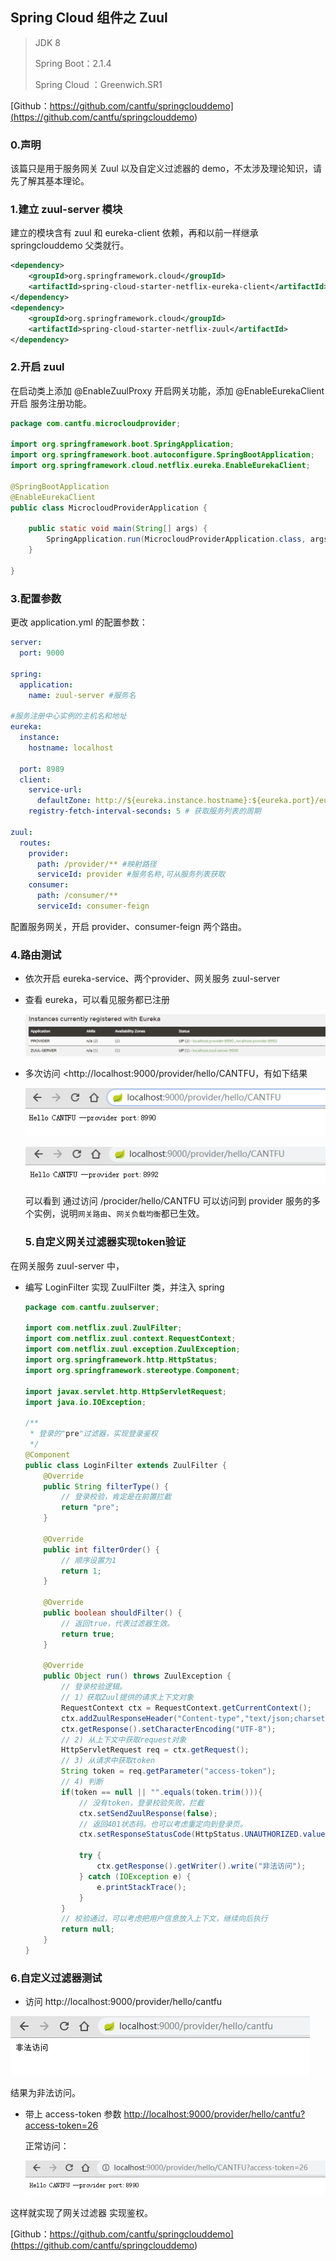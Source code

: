 ## Spring Cloud 组件之 Zuul

> JDK 8
>
> Spring Boot：2.1.4
>
> Spring Cloud ：Greenwich.SR1

[Github：https://github.com/cantfu/springclouddemo](<https://github.com/cantfu/springclouddemo>)

### 0.声明

该篇只是用于服务网关 Zuul 以及自定义过滤器的 demo，不太涉及理论知识，请先了解其基本理论。

### 1.建立 zuul-server 模块

建立的模块含有 zuul 和 eureka-client 依赖，再和以前一样继承 springclouddemo 父类就行。

```xml
<dependency>
    <groupId>org.springframework.cloud</groupId>
    <artifactId>spring-cloud-starter-netflix-eureka-client</artifactId>
</dependency>
<dependency>
    <groupId>org.springframework.cloud</groupId>
    <artifactId>spring-cloud-starter-netflix-zuul</artifactId>
</dependency>
```

### 2.开启 zuul

在启动类上添加 @EnableZuulProxy 开启网关功能，添加 @EnableEurekaClient 开启 服务注册功能。

```  java
package com.cantfu.microcloudprovider;

import org.springframework.boot.SpringApplication;
import org.springframework.boot.autoconfigure.SpringBootApplication;
import org.springframework.cloud.netflix.eureka.EnableEurekaClient;

@SpringBootApplication
@EnableEurekaClient
public class MicrocloudProviderApplication {

    public static void main(String[] args) {
        SpringApplication.run(MicrocloudProviderApplication.class, args);
    }

}
```

### 3.配置参数

更改 application.yml 的配置参数：

```yaml
server:
  port: 9000

spring:
  application:
    name: zuul-server #服务名

#服务注册中心实例的主机名和地址
eureka:
  instance:
    hostname: localhost

  port: 8989
  client:
    service-url:
      defaultZone: http://${eureka.instance.hostname}:${eureka.port}/eureka/
    registry-fetch-interval-seconds: 5 # 获取服务列表的周期

zuul:
  routes:
    provider:
      path: /provider/** #映射路径
      serviceId: provider #服务名称,可从服务列表获取
    consumer:
      path: /consumer/**
      serviceId: consumer-feign
```

配置服务网关，开启 provider、consumer-feign 两个路由。

### 4.路由测试

+ 依次开启 eureka-service、两个provider、网关服务 zuul-server

+ 查看 eureka，可以看见服务都已注册

  ![1555165892217](assets/1555165892217.png)

+ 多次访问 <http://localhost:9000/provider/hello/CANTFU，有如下结果

  ![1555165978232](assets/1555165978232.png)

  ![1555166022904](assets/1555166022904.png)

  可以看到 通过访问 /procider/hello/CANTFU 可以访问到 provider 服务的多个实例，说明`网关路由`、`网关负载均衡`都已生效。
  


  ### 5.自定义网关过滤器实现token验证

在网关服务 zuul-server 中，

+ 编写 LoginFilter 实现 ZuulFilter 类，并注入 spring

  ```java
  package com.cantfu.zuulserver;
  
  import com.netflix.zuul.ZuulFilter;
  import com.netflix.zuul.context.RequestContext;
  import com.netflix.zuul.exception.ZuulException;
  import org.springframework.http.HttpStatus;
  import org.springframework.stereotype.Component;
  
  import javax.servlet.http.HttpServletRequest;
  import java.io.IOException;
  
  /**
   * 登录的"pre"过滤器，实现登录鉴权
   */
  @Component
  public class LoginFilter extends ZuulFilter {
      @Override
      public String filterType() {
          // 登录校验，肯定是在前置拦截
          return "pre";
      }
  
      @Override
      public int filterOrder() {
          // 顺序设置为1
          return 1;
      }
  
      @Override
      public boolean shouldFilter() {
          // 返回true，代表过滤器生效。
          return true;
      }
  
      @Override
      public Object run() throws ZuulException {
          // 登录校验逻辑。
          // 1）获取Zuul提供的请求上下文对象
          RequestContext ctx = RequestContext.getCurrentContext();
          ctx.addZuulResponseHeader("Content-type","text/json;charset=UTF-8");
          ctx.getResponse().setCharacterEncoding("UTF-8");
          // 2) 从上下文中获取request对象
          HttpServletRequest req = ctx.getRequest();
          // 3) 从请求中获取token
          String token = req.getParameter("access-token");
          // 4) 判断
          if(token == null || "".equals(token.trim())){
              // 没有token，登录校验失败，拦截
              ctx.setSendZuulResponse(false);
              // 返回401状态码。也可以考虑重定向到登录页。
              ctx.setResponseStatusCode(HttpStatus.UNAUTHORIZED.value());
  
              try {
                  ctx.getResponse().getWriter().write("非法访问");
              } catch (IOException e) {
                  e.printStackTrace();
              }
          }
          // 校验通过，可以考虑把用户信息放入上下文，继续向后执行
          return null;
      }
  }
  ```

### 6.自定义过滤器测试

+ 访问 http://localhost:9000/provider/hello/cantfu

![1555166572059](assets/1555166572059.png)

结果为非法访问。

+ 带上 access-token 参数 [http://localhost:9000/provider/hello/cantfu?access-token=26](http://localhost:9000/provider/hello/CANTFU?access-token=26)

  正常访问：

  ![1555166688653](assets/1555166688653.png)

这样就实现了网关过滤器 实现鉴权。


[Github：https://github.com/cantfu/springclouddemo](<https://github.com/cantfu/springclouddemo>)